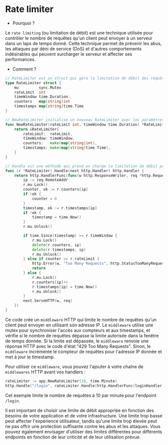 # Rate limiter 

- Pourquoi ?

Le `rate limiting` (ou limitation de débit) est une technique utilisée pour contrôler le nombre de requêtes qu'un client peut envoyer à un serveur dans un laps de temps donné. Cette technique permet de prévenir les abus, les attaques par déni de service (DoS) et d'autres comportements indésirables qui peuvent surcharger le serveur et affecter ses performances.

- Comment ?

```go
// RateLimiter est un struct qui gère la limitation de débit des requêtes HTTP
type RateLimiter struct {
	mu         sync.Mutex
	rateLimit  int
	timeWindow time.Duration
	counters   map[string]int
	timestamps map[string]time.Time
}

// NewRateLimiter initialise un nouveau RateLimiter avec les paramètres donnés
func NewRateLimiter(rateLimit int, timeWindow time.Duration) *RateLimiter {
	return &RateLimiter{
		rateLimit:  rateLimit,
		timeWindow: timeWindow,
		counters:   make(map[string]int),
		timestamps: make(map[string]time.Time),
	}
}

// Handle est une méthode qui prend en charge la limitation de débit pour chaque requête HTTP entrante
func (r *RateLimiter) Handle(next http.Handler) http.Handler {
	return http.HandlerFunc(func(w http.ResponseWriter, req *http.Request) {
		ip := req.RemoteAddr
		r.mu.Lock()
		counter, ok := r.counters[ip]
		if !ok {
			counter = 0
		}
		timestamp, ok := r.timestamps[ip]
		if !ok {
			timestamp = time.Now()
		}
		r.mu.Unlock()

		if time.Since(timestamp) >= r.timeWindow {
			r.mu.Lock()
			delete(r.counters, ip)
			delete(r.timestamps, ip)
			r.mu.Unlock()
		} else if counter >= r.rateLimit {
			http.Error(w, "Too Many Requests", http.StatusTooManyRequests)
			return
		} else {
			r.mu.Lock()
			r.counters[ip]++
			r.timestamps[ip] = time.Now()
			r.mu.Unlock()
		}
		next.ServeHTTP(w, req)
	})
}
```

Ce code crée un `middleware` HTTP qui limite le nombre de requêtes qu'un client peut envoyer en utilisant son adresse IP. Le `middleware` utilise une mutex pour synchroniser l'accès aux compteurs et aux timestamps, et vérifie si le nombre de requêtes dépasse la limite autorisée dans la fenêtre de temps donnée. Si la limite est dépassée, le `middleware` renvoie une réponse HTTP avec le code d'état "429 Too Many Requests". Sinon, le `middleware` incrémente le compteur de requêtes pour l'adresse IP donnée et met à jour le timestamp.

Pour utiliser ce `middleware`, vous pouvez l'ajouter à votre chaîne de `middlewares` HTTP avant vos handlers :

```go
rateLimiter := app.NewRateLimiter(10, time.Minute)
http.Handle("/login", rateLimiter.Handle(http.HandlerFunc(loginHandler)))
```

Cet exemple limite le nombre de requêtes à 10 par minute pour l'endpoint `/login`.

Il est important de choisir une limite de débit appropriée en fonction des besoins de votre application et de votre infrastructure. Une limite trop basse peut affecter l'expérience utilisateur, tandis qu'une limite trop élevée peut ne pas offrir une protection suffisante contre les abus et les attaques. Vous pouvez également envisager d'utiliser des limites différentes pour différents endpoints en fonction de leur criticité et de leur utilisation prévue.